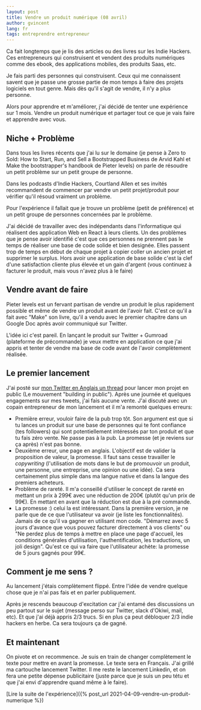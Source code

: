 ```yaml
---
layout: post
title: Vendre un produit numérique (08 avril)
author: gvincent
lang: fr
tags: entreprendre entrepreneur
---
```


Ca fait longtemps que je lis des articles ou des livres sur les Indie Hackers. Ces entrepreneurs qui construisent et vendent des produits numériques comme des ebook, des applications mobiles, des produits Saas, etc.

Je fais parti des personnes qui construisent. Ceux qui me connaissent savent que je passe une grosse partie de mon temps à faire des projets logiciels en tout genre. Mais dès qu'il s'agit de vendre, il n'y a plus personne.

Alors pour apprendre et m'améliorer, j'ai décidé de tenter une expérience sur 1 mois. Vendre un produit numérique et partager tout ce que je vais faire et apprendre avec vous.

## Niche + Problème

Dans tous les livres récents que j'ai lu sur le domaine (je pense à Zero to Sold: How to Start, Run, and Sell a Bootstrapped Business de Arvid Kahl et Make the bootstrapper's handbook de Pieter levels) on parle de résoudre un petit problème sur un petit groupe de personne.

Dans les podcasts d'Indie Hackers, Courtland Allen et ses invités recommandent de commencer par vendre un petit projet/produit pour vérifier qu'il résoud vraiment un problème.

Pour l'expérience il fallait que je trouve un problème (petit de préférence) et un petit groupe de personnes concernées par le problème.

J'ai décidé de travailler avec des indépendants dans l'informatique qui réalisent des application Web en React à leurs clients. Un des problèmes que je pense avoir identifié c'est que ces personnes ne prennent pas le temps de réaliser une base de code solide et bien designée. Elles passent trop de temps en début de chaque projet à copier coller un ancien projet et supprimer le surplus. Hors avoir une application de base solide c'est la clef d'une satisfaction cliente plus élevée et un gain d'argent (vous continuez à facturer le produit, mais vous n'avez plus à le faire)

## Vendre avant de faire

Pieter levels est un fervant partisan de vendre un produit le plus rapidement possible et même de vendre un produit avant de l'avoir fait. C'est ce qu'il a fait avec "Make" son livre, qu'il a vendu avec le premier chapitre dans un Google Doc après avoir communiqué sur Twitter.

L'idée ici c'est pareil. En lançant le produit sur Twitter + Gumroad (plateforme de précommande) je veux mettre en application ce que j'ai appris et tenter de vendre ma base de code avant de l'avoir complètement réalisée.

## Le premier lancement

J'ai posté sur [mon Twitter en Anglais un thread](https://twitter.com/guillaume20100/status/1379924998094217219) pour lancer mon projet en public (Le mouvement "building in public").
Après une journée et quelques engagements sur mes tweets, j'ai fais aucune vente. J'ai discuté avec un copain entrepreneur de mon lancement et il m'a remonté quelques erreurs:

- Première erreur, vouloir faire de la pub trop tôt. Son argument est que si tu lances un produit sur une base de personnes qui te font confiance (tes followers) qui sont potentiellement intéressés par ton produit et que tu fais zéro vente. Ne passe pas à la pub. La promesse (et je reviens sur ça après) n'est pas bonne.
- Deuxième erreur, une page en anglais. L'objectif est de valider la proposition de valeur, la promesse. Il faut sans cesse travailler le _copywriting_ (l'utilisation de mots dans le but de promouvoir un produit, une personne, une entreprise, une opinion ou une idée). Ca sera certainement plus simple dans ma langue native et dans la langue des premiers acheteurs.
- Problème de rareté. Il m'a conseillé d'utiliser le concept de rareté en mettant un prix à 299€ avec une réduction de 200€ (plutôt qu'un prix de 99€). En mettant en avant que la réduction est due à la pré commande.
- La promesse :) celui la est intéressant. Dans la première version, je ne parle que de ce que l'utilisateur va avoir (je liste les fonctionnalités). Jamais de ce qu'il va gagner en utilisant mon code. "Démarrez avec 5 jours d'avance que vous pouvez facturer directement à vos clients" ou "Ne perdez plus de temps à mettre en place une page d'accueil, les conditions générales d'utilisation, l'authentification, les traductions, un joli design". Qu'est ce qui va faire que l'utilisateur achète: la promesse de 5 jours gagnés pour 99€.

## Comment je me sens ?

Au lancement j'étais complètement flippé. Entre l'idée de vendre quelque chose que je n'ai pas fais et en parler publiquement.

Après je rescends beaucoup d'excitation car j'ai entamé des discussions un peu partout sur le sujet (message perso sur Twitter, slack d'Okiwi, mail, etc). Et que j'ai déjà appris 2/3 trucs. Si en plus ça peut débloquer 2/3 indie hackers en herbe. Ca sera toujours ça de gagné.

## Et maintenant

On pivote et on recommence. Je suis en train de changer complètement le texte pour mettre en avant la promesse. Le texte sera en Français. J'ai grillé ma cartouche lancement Twitter. Il me reste le lancement Linkedin, et on fera une petite dépense publicitaire (juste parce que je suis un peu tétu et que j'ai envi d'apprendre quand même à le faire).

[Lire la suite de l'expérience]({% post_url 2021-04-09-vendre-un-produit-numerique %})
